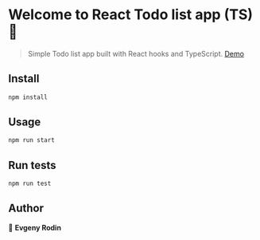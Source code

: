 # Welcome to React Todo list app (TS) 👋

> Simple Todo list app built with React hooks and TypeScript.
> [Demo](https://idogmat.github.io/todo-list-ts/)

## Install

```sh
npm install
```

## Usage

```sh
npm run start
```

## Run tests

```sh
npm run test
```

## Author

👤 **Evgeny Rodin**
